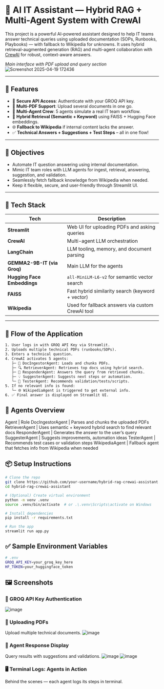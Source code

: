 # 🤖 AI IT Assistant — Hybrid RAG + Multi-Agent System with CrewAI

This project is a powerful AI-powered assistant designed to help IT teams answer technical queries using uploaded documentation (SOPs, Runbooks, Playbooks) — with fallback to Wikipedia for unknowns. It uses hybrid retrieval-augmented generation (RAG) and multi-agent collaboration with [CrewAI](https://github.com/joaomdmoura/crewai) for robust, context-aware answers.


*Main interface with PDF upload and query section*
![Screenshot 2025-04-19 172436](https://github.com/user-attachments/assets/1db75307-b51c-4f7e-801c-4fdc65f9ad9b)


---

## 🚀 Features

- 🔐 **Secure API Access**: Authenticate with your GROQ API key.
- 📁 **Multi-PDF Support**: Upload several documents in one go.
- 🧠 **Multi-Agent Crew**: 5 agents simulate a real IT team workflow.
- 🔎 **Hybrid Retrieval (Semantic + Keyword)** using FAISS + Hugging Face embeddings.
- 🌐 **Fallback to Wikipedia** if internal content lacks the answer.
- ✅ **Technical Answers + Suggestions + Test Steps** – all in one flow!

---

## 🎯 Objectives

- Automate IT question answering using internal documentation.
- Mimic IT team roles with LLM agents for ingest, retrieval, answering, suggestion, and validation.
- Seamlessly fetch fallback knowledge from Wikipedia when needed.
- Keep it flexible, secure, and user-friendly through Streamlit UI.

---

## 🧰 Tech Stack

| Tech                  | Description |
|-----------------------|-------------|
| **Streamlit**         | Web UI for uploading PDFs and asking queries |
| **CrewAI**            | Multi-agent LLM orchestration |
| **LangChain**         | LLM tooling, memory, and document parsing |
| **GEMMA2-9B-IT (via Groq)** | Main LLM for the agents |
| **Hugging Face Embeddings** | `all-MiniLM-L6-v2` for semantic vector search |
| **FAISS**             | Fast hybrid similarity search (keyword + vector) |
| **Wikipedia**         | Used for fallback answers via custom CrewAI tool |

---

## 🔄 Flow of the Application

```txt
1. User logs in with GROQ API Key via Streamlit.
2. Uploads multiple technical PDFs (runbooks/SOPs).
3. Enters a technical question.
4. CrewAI activates 5 agents:
   ├─ 📄 DocIngestorAgent: Loads and chunks PDFs.
   ├─ 🔍 RetrieverAgent: Retrieves top docs using hybrid search.
   ├─ 💬 ResponderAgent: Answers the query from retrieved chunks.
   ├─ 💡 SuggesterAgent: Suggests next steps or automation.
   └─ 🧪 TesterAgent: Recommends validation/tests/scripts.
5. If no relevant info is found:
   └─ 🌐 WikipediaAgent is triggered to get external info.
6. ✅ Final answer is displayed on Streamlit UI.
```

## 🧠 Agents Overview
Agent | Role
DocIngestorAgent | Parses and chunks the uploaded PDFs
RetrieverAgent | Uses semantic + keyword hybrid search to find relevant docs
ResponderAgent | Generates the answer to the user’s query
SuggesterAgent | Suggests improvements, automation ideas
TesterAgent | Recommends test cases or validation steps
WikipediaAgent | Fallback agent that fetches info from Wikipedia when needed

## 📦 Setup Instructions
```bash
# Clone the repo
git clone https://github.com/your-username/hybrid-rag-crewai-assistant.git
cd hybrid-rag-crewai-assistant

# (Optional) Create virtual environment
python -m venv .venv
source .venv/bin/activate  # or .\.venv\Scripts\activate on Windows

# Install dependencies
pip install -r requirements.txt

# Run the app
streamlit run app.py
```

## ✅ Sample Environment Variables
```bash
# .env
GROQ_API_KEY=your_groq_key_here
HF_TOKEN=your_huggingface_token
```

## 🖼️ Screenshots
### 🔐 GROQ API Key Authentication
![image](https://github.com/user-attachments/assets/a3ecbf01-3d4a-4e80-a11c-b9d3147cba74)

### 📁 Uploading PDFs
Upload multiple technical documents.
![image](https://github.com/user-attachments/assets/343b0ef8-47ef-4479-bae6-904e2106bf45)

### 🧠 Agent Response Display
Query results with suggestions and validations.
![image](https://github.com/user-attachments/assets/e3fc8933-d29e-4866-a839-76ffd970c807)
![image](https://github.com/user-attachments/assets/911a6f7a-5778-42a6-b7bc-c88f3dda3934)

### 🖥️ Terminal Logs: Agents in Action
Behind the scenes — each agent logs its steps in terminal.



